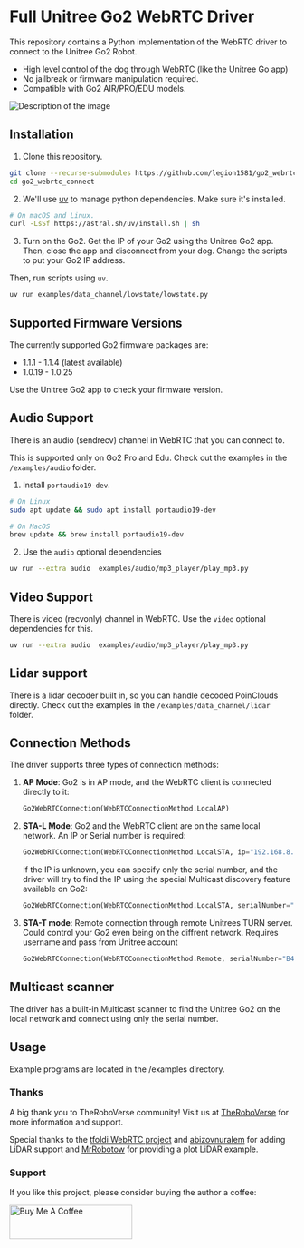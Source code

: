 # Full Unitree Go2 WebRTC Driver

This repository contains a Python implementation of the WebRTC driver to connect to the Unitree Go2 Robot.

- High level control of the dog through WebRTC (like the Unitree Go app)
- No jailbreak or firmware manipulation required.
- Compatible with Go2 AIR/PRO/EDU models.

![Description of the image](./images/screenshot_1.png)

## Installation

1. Clone this repository.

```bash
git clone --recurse-submodules https://github.com/legion1581/go2_webrtc_connect.git
cd go2_webrtc_connect
```

2. We'll use [uv](https://github.com/astral-sh/uv) to manage python dependencies. Make sure it's installed.

```bash
# On macOS and Linux.
curl -LsSf https://astral.sh/uv/install.sh | sh
```

3. Turn on the Go2. Get the IP of your Go2 using the Unitree Go2 app. Then, close the app and disconnect from your dog. Change the scripts to put your Go2 IP address.

Then, run scripts using `uv`.

```bash
uv run examples/data_channel/lowstate/lowstate.py
```

## Supported Firmware Versions

The currently supported Go2 firmware packages are:

- 1.1.1 - 1.1.4 (latest available)
- 1.0.19 - 1.0.25

Use the Unitree Go2 app to check your firmware version.

## Audio Support

There is an audio (sendrecv) channel in WebRTC that you can connect to.

This is supported only on Go2 Pro and Edu. Check out the examples in the `/examples/audio` folder.

1. Install `portaudio19-dev`.

```bash
# On Linux
sudo apt update && sudo apt install portaudio19-dev
```

```bash
# On MacOS
brew update && brew install portaudio19-dev
```

2. Use the `audio` optional dependencies

```bash
uv run --extra audio  examples/audio/mp3_player/play_mp3.py
```

## Video Support

There is video (recvonly) channel in WebRTC. Use the `video` optional dependencies for this.

```bash
uv run --extra audio  examples/audio/mp3_player/play_mp3.py
```

## Lidar support

There is a lidar decoder built in, so you can handle decoded PoinClouds directly. Check out the examples in the `/examples/data_channel/lidar` folder.

## Connection Methods

The driver supports three types of connection methods:

1. **AP Mode**: Go2 is in AP mode, and the WebRTC client is connected directly to it:

   ```python
   Go2WebRTCConnection(WebRTCConnectionMethod.LocalAP)
   ```

2. **STA-L Mode**: Go2 and the WebRTC client are on the same local network. An IP or Serial number is required:

   ```python
   Go2WebRTCConnection(WebRTCConnectionMethod.LocalSTA, ip="192.168.8.181")
   ```

   If the IP is unknown, you can specify only the serial number, and the driver will try to find the IP using the special Multicast discovery feature available on Go2:

   ```python
   Go2WebRTCConnection(WebRTCConnectionMethod.LocalSTA, serialNumber="B42D2000XXXXXXXX")
   ```

3. **STA-T mode**: Remote connection through remote Unitrees TURN server. Could control your Go2 even being on the diffrent network. Requires username and pass from Unitree account

   ```python
   Go2WebRTCConnection(WebRTCConnectionMethod.Remote, serialNumber="B42D2000XXXXXXXX", username="email@gmail.com", password="pass")
   ```

## Multicast scanner

The driver has a built-in Multicast scanner to find the Unitree Go2 on the local network and connect using only the serial number.

## Usage

Example programs are located in the /examples directory.

### Thanks

A big thank you to TheRoboVerse community! Visit us at [TheRoboVerse](https://theroboverse.com) for more information and support.

Special thanks to the [tfoldi WebRTC project](https://github.com/tfoldi/go2-webrtc) and [abizovnuralem](https://github.com/abizovnuralem) for adding LiDAR support and [MrRobotow](https://github.com/MrRobotoW) for providing a plot LiDAR example.

### Support

If you like this project, please consider buying the author a coffee:

<a href="https://www.buymeacoffee.com/legion1581" target="_blank"><img src="https://cdn.buymeacoffee.com/buttons/v2/default-yellow.png" alt="Buy Me A Coffee" style="height: 60px !important;width: 217px !important;" ></a>
